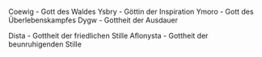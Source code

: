 Coewig - Gott des Waldes
Ysbry - Göttin der Inspiration
Ymoro - Gott des Überlebenskampfes
Dygw - Gottheit der Ausdauer

Dista - Gottheit der friedlichen Stille
Aflonysta - Gottheit der beunruhigenden Stille